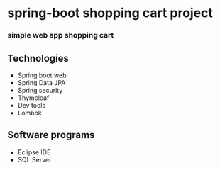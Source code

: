 # spring-boot shopping cart project
### simple web app shopping cart
## Technologies
  * Spring boot web
  * Spring Data JPA
  * Spring security
  * Thymeleaf
  * Dev tools
  * Lombok
## Software programs
 * Eclipse IDE
 * SQL Server
 



